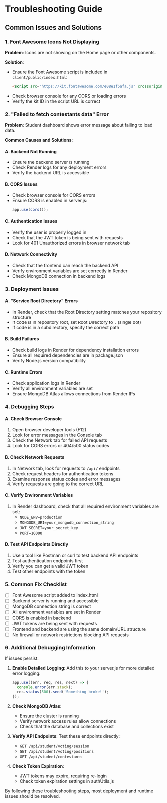 # Troubleshooting Guide

## Common Issues and Solutions

### 1. Font Awesome Icons Not Displaying

**Problem**: Icons are not showing on the Home page or other components.

**Solution**: 
- Ensure the Font Awesome script is included in `client/public/index.html`:
  ```html
  <script src="https://kit.fontawesome.com/e08e1f5afa.js" crossorigin="anonymous"></script>
  ```
- Check browser console for any CORS or loading errors
- Verify the kit ID in the script URL is correct

### 2. "Failed to fetch contestants data" Error

**Problem**: Student dashboard shows error message about failing to load data.

**Common Causes and Solutions**:

#### A. Backend Not Running
- Ensure the backend server is running
- Check Render logs for any deployment errors
- Verify the backend URL is accessible

#### B. CORS Issues
- Check browser console for CORS errors
- Ensure CORS is enabled in server.js:
  ```javascript
  app.use(cors());
  ```

#### C. Authentication Issues
- Verify the user is properly logged in
- Check that the JWT token is being sent with requests
- Look for 401 Unauthorized errors in browser network tab

#### D. Network Connectivity
- Check that the frontend can reach the backend API
- Verify environment variables are set correctly in Render
- Check MongoDB connection in backend logs

### 3. Deployment Issues

#### A. "Service Root Directory" Errors
- In Render, check that the Root Directory setting matches your repository structure
- If code is in repository root, set Root Directory to `.` (single dot)
- If code is in a subdirectory, specify the correct path

#### B. Build Failures
- Check build logs in Render for dependency installation errors
- Ensure all required dependencies are in package.json
- Verify Node.js version compatibility

#### C. Runtime Errors
- Check application logs in Render
- Verify all environment variables are set
- Ensure MongoDB Atlas allows connections from Render IPs

### 4. Debugging Steps

#### A. Check Browser Console
1. Open browser developer tools (F12)
2. Look for error messages in the Console tab
3. Check the Network tab for failed API requests
4. Look for CORS errors or 404/500 status codes

#### B. Check Network Requests
1. In Network tab, look for requests to `/api/` endpoints
2. Check request headers for authentication tokens
3. Examine response status codes and error messages
4. Verify requests are going to the correct URL

#### C. Verify Environment Variables
1. In Render dashboard, check that all required environment variables are set:
   - `NODE_ENV=production`
   - `MONGODB_URI=your_mongodb_connection_string`
   - `JWT_SECRET=your_secret_key`
   - `PORT=10000`

#### D. Test API Endpoints Directly
1. Use a tool like Postman or curl to test backend API endpoints
2. Test authentication endpoints first
3. Verify you can get a valid JWT token
4. Test other endpoints with the token

### 5. Common Fix Checklist

- [ ] Font Awesome script added to index.html
- [ ] Backend server is running and accessible
- [ ] MongoDB connection string is correct
- [ ] All environment variables are set in Render
- [ ] CORS is enabled in backend
- [ ] JWT tokens are being sent with requests
- [ ] Frontend and backend are using the same domain/URL structure
- [ ] No firewall or network restrictions blocking API requests

### 6. Additional Debugging Information

If issues persist:

1. **Enable Detailed Logging**:
   Add this to your server.js for more detailed error logging:
   ```javascript
   app.use((err, req, res, next) => {
     console.error(err.stack);
     res.status(500).send('Something broke!');
   });
   ```

2. **Check MongoDB Atlas**:
   - Ensure the cluster is running
   - Verify network access rules allow connections
   - Check that the database and collections exist

3. **Verify API Endpoints**:
   Test these endpoints directly:
   - `GET /api/student/voting/session`
   - `GET /api/student/voting/positions`
   - `GET /api/student/contestants`

4. **Check Token Expiration**:
   - JWT tokens may expire, requiring re-login
   - Check token expiration settings in authUtils.js

By following these troubleshooting steps, most deployment and runtime issues should be resolved.